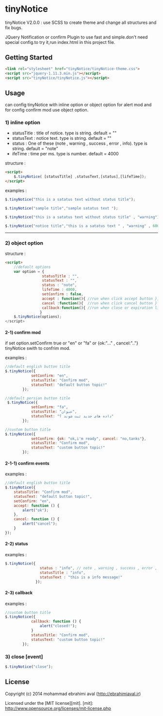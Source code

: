 # tinyNotice
tinyNotice V2.0.0 : use SCSS to create theme and change all structures and fix bugs.

JQuery Notification or confirm Plugin to use fast and simple.don't need special config.to try it,run index.html in this project file.


## Getting Started
```html
<link rel="stylesheet" href="tinyNotice/tinyNotice-theme.css">
<script src="jquery-1.11.3.min.js"></script>
<script src="tinyNotice/tinyNotice.js"></script>
```


## Usage ##
can config tinyNotice with inline option or object option for alert mod and for config confirm mod use object option.

### 1) inline option ###

- statusTitle : title of notice. type is string. default = ""
- statusText  : notice text. type is string. default = ""
- status : One of these (note , warning , success , error , info). type is string. default = "note"
- ifeTime : time per ms. type is number. default = 4000

structure :
```html
<script>
    $.tinyNotice( [statusTitle] ,statusText,[status],[lifeTime]);
</script>
```

examples :
```js
$.tinyNotice("this is a satatus text without status title");
```
```js
$.tinyNotice("sample title","sample satatus text ");
```
```js
$.tinyNotice("this is a satatus text without status title" , "warning");
```
```js
$.tinyNotice("notice title","this is a satatus text " , "warning" , 6000);
```
--------------------------------------------------------------------------------

### 2) object option ###

structure :
```html
<script>
    //default options
    var option = {
                 statusTitle : "",
                 statusText : "",
                 status : "note",
                 lifeTime : 4000,
                 setConfirm : false,
                 accept : function(){ //run when click accept button },
                 cancel :function(){  //run when click cancel button }
                 callback:function(){ //run when close or expiration lifeTime}
                }
    $.tinyNotice(options);
</script>
```

#### 2-1) confirm mod ####
 if set option.setConfirm true or "en" or "fa" or {ok:"..." , cancel:".."} tinyNotice swith to confrim mod.

examples :
```js
//default english button title
$.tinyNotice({
            setConfirm: "en",
            statusTitle: "Confirm mod",
            statusText: "default button topic!"
        });
```
```js
//default persian button title
 $.tinyNotice({
            setConfirm: "fa",
            statusTitle: "عنوان",
            statusText: "داده های جدید ثبت شوند ؟"
        });
```
```js
//custom button title
$.tinyNotice({
            setConfirm: {ok: "ok,i'm ready", cancel: "no,tanks"},
            statusTitle: "Confirm mod",
            statusText: "custom button topic!"
        });
```

#### 2-1-1) confirm events ####
examples :
```js
//default english button title
$.tinyNotice({
    statusTitle: "Confirm mod",
    statusText: "default button topic!",
    setConfirm: "en",
    accept: function () {
        alert("ok");
    },
    cancel: function () {
        alert("cancel");
    }
});

```

#### 2-2) status ####
examples : 
```js
$.tinyNotice({
          	    status : "info", // note , warning , success , error , info
                statusTitle : "info",
                statusText : "this is a info message!"
              });
```

#### 2-3) callback ####
examples :
```js
//custom button title
$.tinyNotice({
            callback: function () {
                alert("closed!");
            }
            statusTitle: "Confirm mod",
            statusText: "custom button topic!"
        });
```

### 3) close [event] ###
```js
$.tinyNotice("close");
```

## License ##
Copyright (c) 2014 mohammad ebrahimi aval (http://ebrahimiaval.ir)

Licensed under the [MIT license][mit].
[mit]: http://www.opensource.org/licenses/mit-license.php
